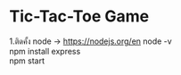 # Tic-Tac-Toe Game  

1.ติดคั้ง node 
 -> https://nodejs.org/en
node -v  
npm install express  
npm start